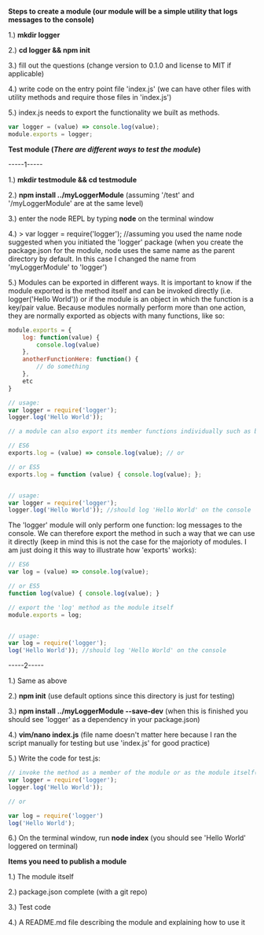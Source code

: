 **Steps to create a module (our module will be a simple utility that logs messages to the console)**

1.) **mkdir logger**

2.) **cd logger && npm init**

3.) fill out the questions (change version to 0.1.0 and license to MIT if applicable)

4.) write code on the entry point file 'index.js' (we can have other files with utility methods and require those files in 'index.js')

5.) index.js needs to export the functionality we built as methods.
```javascript
var logger = (value) => console.log(value);
module.exports = logger;
```


**Test module (_There are different ways to test the module_)**


-----1-----

1.) **mkdir testmodule && cd testmodule**

2.) **npm install ../myLoggerModule** (assuming '/test' and '/myLoggerModule' are at the same level)

3.) enter the node REPL by typing **node** on the terminal window

4.) > var logger = require('logger'); //assuming you used the name node suggested when you initiated the 'logger' package (when you create the package.json for the module, node uses the same name as the parent directory by default. In this case I changed the name from 'myLoggerModule' to 'logger')

5.) Modules can be exported in different ways. It is important to know if the module exported is the method itself and can be invoked directly (i.e. logger('Hello World')) or
if the module is an object in which the function is a key/pair value. Because modules normally perform more than one action, they are normally exported as objects with many functions, like so:
```javascript
module.exports = {
	log: function(value) {
		console.log(value)
	},
	anotherFunctionHere: function() {
		// do something
	},
	etc
}

// usage:
var logger = require('logger');
logger.log('Hello World'));

// a module can also export its member functions individually such as below. Like in the case above, the methods exported here can't be accessed directly because they are members of the exported module object

// ES6
exports.log = (value) => console.log(value); // or

// or ES5
exports.log = function (value) { console.log(value); };


// usage:
var logger = require('logger');
logger.log('Hello World')); //should log 'Hello World' on the console
```

The 'logger' module will only perform one function: log messages to the console. We can therefore export the method in such a way that we can use it directly (keep in mind this is not the case for the majorioty of modules. I am just doing it this way to illustrate how 'exports' works):
```javascript
// ES6
var log = (value) => console.log(value);

// or ES5
function log(value) { console.log(value); }

// export the 'log' method as the module itself
module.exports = log;


// usage:
var log = require('logger');
log('Hello World')); //should log 'Hello World' on the console
```

-----2-----

1.) Same as above

2.) **npm init** (use default options since this directory is just for testing)

3.) **npm install ../myLoggerModule --save-dev** (when this is finished you should see 'logger' as a dependency in your package.json)

4.) **vim/nano index.js** (file name doesn't matter here because I ran the script manually for testing but use 'index.js' for good practice)

5.) Write the code for test.js:
```javascript
// invoke the method as a member of the module or as the module itself(depending on how the module was exported--see item 5 above)
var logger = require('logger');
logger.log('Hello World'));

// or

var log = require('logger')
log('Hello World');
```

6.) On the terminal window, run **node index** (you should see 'Hello World' loggered on terminal)


**Items you need to publish a module**


1.) The module itself

2.) package.json complete (with a git repo)

3.) Test code

4.) A README.md file describing the module and explaining how to use it



